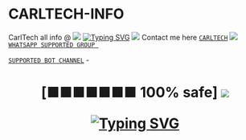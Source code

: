 # CARLTECH-INFO
 CarlTech all info @
<a><img src='https://i.imgur.com/LyHic3i.gif'/></a>
[![Typing SVG](https://readme-typing-svg.herokuapp.com?font=Rockstar-ExtraBold&color=blue&lines=CONTACT+CARL+TECH+ON+WHATSAPP+WILLIAM)](https://git.io/typing-svg)
<a><img src='https://i.imgur.com/LyHic3i.gif'/></a>
Contact me here [`CARLTECH`](https://wa.link/c9qf2z)
<a><img src='https://i.imgur.com/LyHic3i.gif'/></a>
[`WHATSAPP SUPPORTED GROUP `](https://chat.whatsapp.com/LgBAp1KjbCBHsgZMKi46aO)

[`SUPPORTED BOT CHANNEL`](https://whatsapp.com/channel/0029Vak0genJ93wQXq3q6X3h)
-<h1 align="center"> [■■■■■■■ 100% safe]
<a><img src='https://i.imgur.com/LyHic3i.gif'/></a>


[![Typing SVG](https://readme-typing-svg.herokuapp.com?font=Rockstar-ExtraBold&color=blue&lines=PROGRAMMED+BY+CARL+#+GENZ+😌)](https://git.io/typing-svg)
